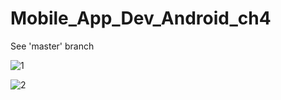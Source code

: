 # Mobile_App_Dev_Android_ch4

See 'master' branch

![1](https://github.com/yscpeak/Mobile_App_Dev_Android_ch4/main/Screenshot1.png)

![2](https://github.com/yscpeak/Mobile_App_Dev_Android_ch4/main/Screenshot2.png)
